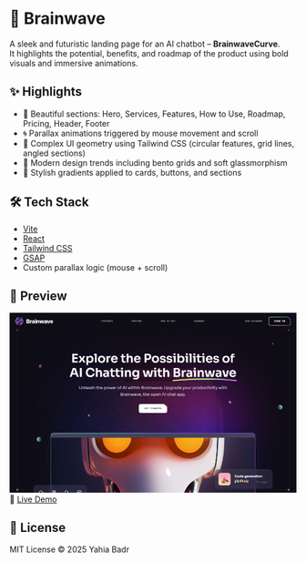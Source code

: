 # 🧠 Brainwave

A sleek and futuristic landing page for an AI chatbot – **BrainwaveCurve**.  
It highlights the potential, benefits, and roadmap of the product using bold visuals and immersive animations.

## ✨ Highlights

- 🎯 Beautiful sections: Hero, Services, Features, How to Use, Roadmap, Pricing, Header, Footer
- 🌀 Parallax animations triggered by mouse movement and scroll
- 🧩 Complex UI geometry using Tailwind CSS (circular features, grid lines, angled sections)
- 📐 Modern design trends including bento grids and soft glassmorphism
- 🎨 Stylish gradients applied to cards, buttons, and sections

## 🛠️ Tech Stack

- [Vite](https://vitejs.dev/)
- [React](https://reactjs.org/)
- [Tailwind CSS](https://tailwindcss.com/)
- [GSAP](https://gsap.com/)
- Custom parallax logic (mouse + scroll)

## 📸 Preview

![Screenshot](./src/assets/screenshot.png)  
🔗 [Live Demo](https://brainwave-2.web.app/)

## 📄 License
MIT License © 2025 Yahia Badr

